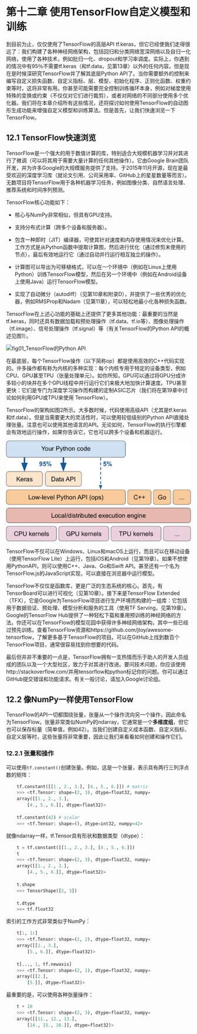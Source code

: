 # 第十二章 使用TensorFlow自定义模型和训练

到目前为止，仅仅使用了TensorFlow的高层API tf.keras，但它已经使我们走得很远了：我们构建了各种神经网络架构，包括回归和分类网络宽深网络以及自归一化网络，使用了各种技术，例如批归一化、dropout和学习率调度。实际上，你遇到的情况中有95％不需要tf.keras（和tf.data，见第13章）以外的任何内容。但是现在是时候深研究TensorFlow并了解其底层Python API了。当你需要额外的控制来编写自定义损失函数、自定义指标、层、模型、初始化程序、正则化函数、权重约束等时，这将非常有用。你甚至可能需要完全控制训练循环本身，例如对梯度使用特殊的变换或约束（不仅仅对它们进行裁剪），或者对网络的不同部分使用多个优化器。我们将在本章介绍所有这些情况，还将探讨如何使用TensorFlow的自动图形生成功能来增强自定义模型和训练算法。但是首先，让我们快速浏览一下TensorFlow。

## 12.1 TensorFlow快速浏览

TensorFlow是一个强大的用于数值计算的库，特别适合大规模机器学习并对其进行了微调（可以将其用于需要大量计算的任何其他操作）。它由Google Brain团队开发，并为许多Google的大规模服务提供了支持。于2015年11月开源，现在是最受欢迎的深度学习库（就论文引用、公司采用率、GitHub上的星星数量等而言）。无数项目将TensorFlow用于各种机器学习任务，例如图像分类、自然语言处理、推荐系统和时间序列预测。

TensorFlow核心功能如下：

- 核心与NumPy非常相似，但具有GPU支持。

- 支持分布式计算（跨多个设备和服务器）。

- 包含一种即时（JIT）编译器，可使其针对速度和内存使用情况来优化计算。工作方式是从Python函数中提取计算图，然后进行优化（通过修剪未使用的节点），最后有效地运行它（通过自动并行运行相互独立的操作）。

- 计算图可以导出为可移植格式，可以在一个环境中（例如在Linux上使用Python）训练TensorFlow模型，然后在另一个环境中（例如在Android设备上使用Java）运行TensorFlow模型。

- 实现了自动微分（autodiff）（见第10章和附录D），并提供了一些优秀的优化器，例如RMSProp和Nadam（见第11章），可以轻松地最小化各种损失函数。

TensorFlow在上述心功能的基础上还提供了更多其他功能：最重要的当然是tf.keras，同时还具有数据加载和预处理操作（tf.data、tf.io等）、图像处理操作（tf.image）、信号处理操作（tf.signal）等（有关TensorFlow的Python API的概述见图1）。

![fig01_TensorFlow的Python API](https://github.com/Vuean/Hands-On-ML/blob/main/Chapter12/figures/fig01_TensorFlow%E7%9A%84Python%20API.jpg)

在最底层，每个TensorFlow操作（以下简称op）都是使用高效的C++代码实现的。许多操作都有称为内核的多种实现：每个内核专用于特定的设备类型，例如CPU、GPU甚至TPU（张量处理单元）。如你所知，GPU可以通过将GPU分成许多较小的块并在多个GPU线程中并行运行它们来极大地加快计算速度。TPU甚至更快：它们是专门为深度学习操作而构建的定制ASIC芯片（我们将在第19章中讨论如何利用GPU或TPU来使用
TensorFlow）。

TensorFlow的架构如图2所示。大多数时候，代码使用高级API（尤其是tf.keras和tf.data）。但是当需要更大的灵活性时，可以使用较低级别的Python API直接处理张量。注意也可以使用其他语言的API。无论如何，TensorFlow的执行引擎都会有效地运行操作，如果你告诉它，它也可以跨多个设备和机器运行。

![fig02_TensorFlow的架构](https://github.com/Vuean/Hands-On-ML/blob/main/Chapter12/figures/fig02_TensorFlow%E7%9A%84%E6%9E%B6%E6%9E%84.jpg)

TensorFlow不仅可以在Windows、Linux和macOS上运行，而且可以在移动设备（使用TensorFlow Lite）上运行，包括iOS和Android（见第19章）。如果不想使用PythonAPI，则可以使用C++、Java、Go和Swift API。甚至还有一个名为TensorFlow.js的JavaScript实现，可以直接在浏览器中运行模型。

TensorFlow不仅仅是函数库，更是广泛的生态系统的核心。首先，有TensorBoard可以进行可视化（见第10章）。接下来是TensorFlow Extended（TFX），它是Google为TensorFlow项目进行生产环境而构建的一组库：它包括用于数据验证、预处理、模型分析和服务的工具（使用TF Serving，见第19章）。Google的TensorFlow Hub提供了一种轻松下载和重用预训练的神经网络的方法。你还可以在TensorFlow的模型花园中获得许多神经网络架构，其中一些已经过预先训练。查看TensorFlow资源和https://github.com/jtoy/awesome-tensorflow，了解更多基于TensorFlow的项目。可以在GitHub上找到数百个TensorFlow项目，通常很容易找到你想要的代码。

最后但并非不重要的一点是，TensorFlow拥有一支热情而乐于助人的开发人员组成的团队以及一个大型社区，致力于对其进行改进。要问技术问题，你应该使用http://stackoverflow.com/并用tensorflow和python标记你的问题。你可以通过GitHub提交错误和功能请求。有关一般讨论，请加入Google讨论组。


## 12.2 像NumPy一样使用TensorFlow

TensorFlow的API一切都围绕张量，张量从一个操作流向另一个操作，因此命名为TensorFlow。张量非常类似NumPy的ndarray，它通常是一个**多维度组**，但它也可以保存标量（简单值，例如42）。当我们创建自定义成本函数、自定义指标、自定义层等时，这些张量将非常重要，因此让我们来看看如何创建和操作它们。

### 12.2.1 张量和操作

可以使用`tf.constant()`创建张量。例如，这是一个张量，表示具有两行三列浮点数的矩阵：

```python
    tf.constant([[1., 2., 3.], [4., 5., 6.]]) # matrix
    >>> <tf.Tensor: shape=(2, 3), dtype=float32, numpy=
    array([[1., 2., 3.],
        [4., 5., 6.]], dtype=float32)>

    tf.constant(42) # scalar
    >>> <tf.Tensor: shape=(), dtype=int32, numpy=42>
```

就像ndarray一样，tf.Tensor具有形状和数据类型（dtype）：

```python
    t = tf.constant([[1., 2., 3.], [4., 5., 6.]])
    t
    >>> <tf.Tensor: shape=(2, 3), dtype=float32, numpy=
    array([[1., 2., 3.],
        [4., 5., 6.]], dtype=float32)>
    
    t.shape
    >>> TensorShape([2, 3])

    t.dtype
    >>> tf.float32
```

索引的工作方式非常类似于NumPy：

```python
    t[:, 1:]
    >>> <tf.Tensor: shape=(2, 2), dtype=float32, numpy=
    array([[2., 3.],
        [5., 6.]], dtype=float32)>

    t[..., 1, tf.newaxis]
    >>> <tf.Tensor: shape=(2, 1), dtype=float32, numpy=
    array([[2.],
        [5.]], dtype=float32)>
```

最重要的是，可以使用各种张量操作：

```python
    t + 10
    >>> <tf.Tensor: shape=(2, 3), dtype=float32, numpy=
    array([[11., 12., 13.],
        [14., 15., 16.]], dtype=float32)>
```